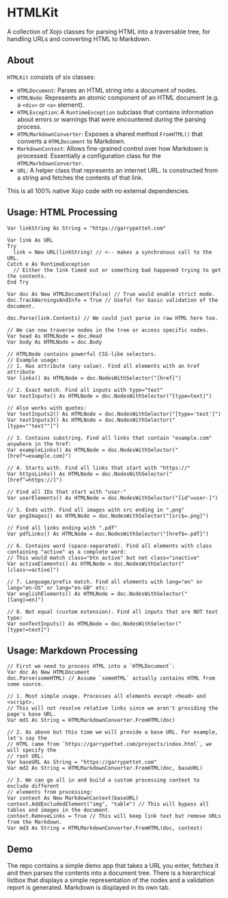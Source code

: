 # HTMLKit
A collection of Xojo classes for parsing HTML into a traversable tree, for handling URLs and converting HTML to Markdown.

## About
`HTMLKit` consists of six classes:

- `HTMLDocument`: Parses an HTML string into a document of nodes.
- `HTMLNode`: Represents an atomic component of an HTML document (e.g. a `<div>` or `<a>` element).
- `HTMLException`: A `RuntimeException` subclass that contains information about errors or warnings that were encountered during the parsing process.
- `HTMLMarkdownConverter`: Exposes a shared method `FromHTML()` that converts a `HTMLDocument` to Markdown.
- `MarkdownContext`: Allows fine-grained control over how Markdown is processed. Essentially a configuration class for the `HTMLMarkdownConverter`.
- `URL`: A helper class that represents an internet URL. Is constructed from a string and fetches the contents of that link.

This is all 100% native Xojo code with no external dependencies.

## Usage: HTML Processing

```xojo
Var linkString As String = "https://garrypettet.com"

Var link As URL
Try
  link = New URL(linkString) // <-- makes a synchronous call to the URL.
Catch e As RuntimeException
  // Either the link timed out or something bad happened trying to get the contents.
End Try

Var doc As New HTMLDocument(False) // True would enable strict mode.
doc.TrackWarningsAndInfo = True // Useful for basic validation of the document.

doc.Parse(link.Contents) // We could just parse in raw HTML here too.

// We can now traverse nodes in the tree or access specific nodes.
Var head As HTMLNode = doc.Head
Var body As HTMLNode = doc.Body

// HTMLNode contains powerful CSS-like selectors.
// Example usage:
// 1. Has attribute (any value). Find all elements with an href attribute
Var links() As HTMLNode = doc.NodesWithSelector("[href]")

// 2. Exact match. Find all inputs with type="text"
Var textInputs() As HTMLNode = doc.NodesWithSelector("[type=text]")

// Also works with quotes:
Var textInputs2() As HTMLNode = doc.NodesWithSelector("[type='text']")
Var textInputs3() As HTMLNode = doc.NodesWithSelector("[type=""text""]")

// 3. Contains substring. Find all links that contain "example.com" anywhere in the href:
Var exampleLinks() As HTMLNode = doc.NodesWithSelector("[href*=example.com]")

// 4. Starts with. Find all links that start with "https://"
Var httpsLinks() As HTMLNode = doc.NodesWithSelector("[href^=https://]")

// Find all IDs that start with "user-"
Var userElements() As HTMLNode = doc.NodesWithSelector("[id^=user-]")

// 5. Ends with. Find all images with src ending in ".png"
Var pngImages() As HTMLNode = doc.NodesWithSelector("[src$=.png]")

// Find all links ending with ".pdf"
Var pdfLinks() As HTMLNode = doc.NodesWithSelector("[href$=.pdf]")

// 6. Contains word (space-separated). Find all elements with class containing "active" as a complete word:
// This would match class="btn active" but not class="inactive"
Var activeElements() As HTMLNode = doc.NodesWithSelector("[class~=active]")

// 7. Language/prefix match. Find all elements with lang="en" or lang="en-US" or lang="en-GB" etc:
Var englishElements() As HTMLNode = doc.NodesWithSelector("[lang|=en]")

// 8. Not equal (custom extension). Find all inputs that are NOT text type:
Var nonTextInputs() As HTMLNode = doc.NodesWithSelector("[type!=text]")
```

## Usage: Markdown Processing

```xojo
// First we need to process HTML into a `HTMLDocument`:
Var doc As New HTMLDocument
doc.Parse(someHTML) // Assume `someHTML` actually contains HTML from some source.

// 1. Most simple usage. Processes all elements except <head> and <script>.
// This will not resolve relative links since we aren't providing the page's base URL.
Var md1 As String = HTMLMarkdownConverter.FromHTML(doc)

// 2. As above but this time we will provide a base URL. For example, let's say the 
// HTML came from `https://garrypettet.com/projects/index.html`, we will specify the
// root URL:
Var baseURL As String = "https://garrypettet.com"
Var md2 As String = HTMLMarkdownConverter.FromHTML(doc, baseURL)

// 3. We can go all in and build a custom processing context to exclude different
// elements from processing:
Var context As New MarkdownContext(baseURL)
context.AddExcludedElement("img", "table") // This will bypass all tables and images in the document.
context.RemoveLinks = True // This will keep link text but remove URLs from the Markdown.
Var md3 As String = HTMLMarkdownConverter.FromHTML(doc, context)
```

## Demo
The repo contains a simple demo app that takes a URL you enter, fetches it and then parses the contents into a document tree. There is a hierarchical listbox that displays a simple representation of the nodes and a validation report is generated. Markdown is displayed in its own tab.